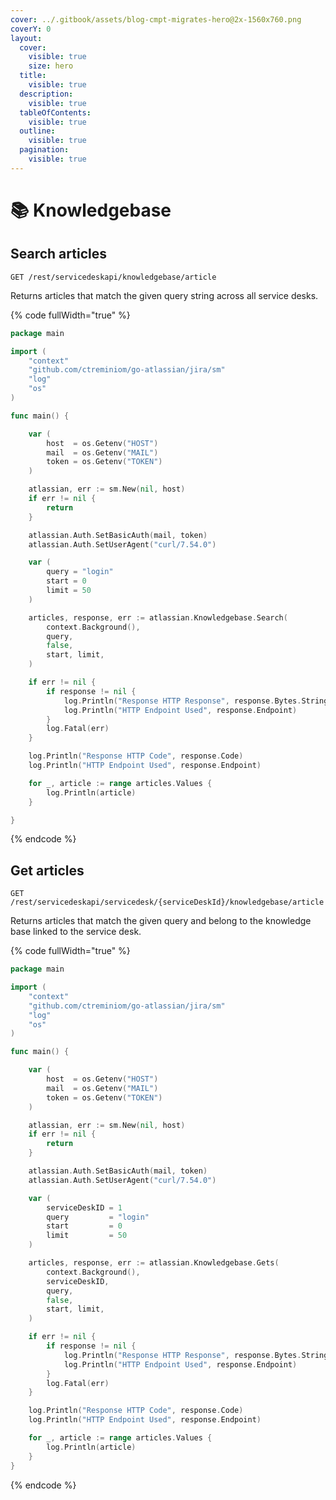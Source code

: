 ```yaml
---
cover: ../.gitbook/assets/blog-cmpt-migrates-hero@2x-1560x760.png
coverY: 0
layout:
  cover:
    visible: true
    size: hero
  title:
    visible: true
  description:
    visible: true
  tableOfContents:
    visible: true
  outline:
    visible: true
  pagination:
    visible: true
---
```


# 📚 Knowledgebase

## Search articles

`GET /rest/servicedeskapi/knowledgebase/article`

Returns articles that match the given query string across all service desks.

{% code fullWidth="true" %}
```go
package main

import (
	"context"
	"github.com/ctreminiom/go-atlassian/jira/sm"
	"log"
	"os"
)

func main() {

	var (
		host  = os.Getenv("HOST")
		mail  = os.Getenv("MAIL")
		token = os.Getenv("TOKEN")
	)

	atlassian, err := sm.New(nil, host)
	if err != nil {
		return
	}

	atlassian.Auth.SetBasicAuth(mail, token)
	atlassian.Auth.SetUserAgent("curl/7.54.0")

	var (
		query = "login"
		start = 0
		limit = 50
	)

	articles, response, err := atlassian.Knowledgebase.Search(
		context.Background(),
		query,
		false,
		start, limit,
	)

	if err != nil {
		if response != nil {
			log.Println("Response HTTP Response", response.Bytes.String())
			log.Println("HTTP Endpoint Used", response.Endpoint)
		}
		log.Fatal(err)
	}

	log.Println("Response HTTP Code", response.Code)
	log.Println("HTTP Endpoint Used", response.Endpoint)

	for _, article := range articles.Values {
		log.Println(article)
	}

}
```
{% endcode %}

## Get articles

`GET /rest/servicedeskapi/servicedesk/{serviceDeskId}/knowledgebase/article`

Returns articles that match the given query and belong to the knowledge base linked to the service desk.

{% code fullWidth="true" %}
```go
package main

import (
	"context"
	"github.com/ctreminiom/go-atlassian/jira/sm"
	"log"
	"os"
)

func main() {

	var (
		host  = os.Getenv("HOST")
		mail  = os.Getenv("MAIL")
		token = os.Getenv("TOKEN")
	)

	atlassian, err := sm.New(nil, host)
	if err != nil {
		return
	}

	atlassian.Auth.SetBasicAuth(mail, token)
	atlassian.Auth.SetUserAgent("curl/7.54.0")

	var (
		serviceDeskID = 1
		query         = "login"
		start         = 0
		limit         = 50
	)

	articles, response, err := atlassian.Knowledgebase.Gets(
		context.Background(),
		serviceDeskID,
		query,
		false,
		start, limit,
	)

	if err != nil {
		if response != nil {
			log.Println("Response HTTP Response", response.Bytes.String())
			log.Println("HTTP Endpoint Used", response.Endpoint)
		}
		log.Fatal(err)
	}

	log.Println("Response HTTP Code", response.Code)
	log.Println("HTTP Endpoint Used", response.Endpoint)

	for _, article := range articles.Values {
		log.Println(article)
	}
}
```
{% endcode %}
